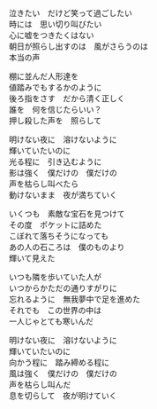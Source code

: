 　泣きたい　だけど笑って過ごしたい  
　時には　思い切り叫びたい  
　心に嘘をつきたくはない  
　朝日が照らし出すのは　風がさらうのは  
　本当の声

　棚に並んだ人形達を  
　値踏みでもするかのように  
　後ろ指をさす　だから清く正しく  
　誰を　何を信じたらいい？  
　押し殺した声を　照らして

　明けない夜に　溶けないように  
　輝いていたいのに  
　光る程に　引き込むように  
　影は強く　僕だけの　僕だけの  
　声を枯らし叫べたら  
　動けないまま　夜が満ちていく

　いくつも　素敵な宝石を見つけて  
　その度　ポケットに詰めた  
　こぼれて落ちそうになっても  
　あの人の石ころは　僕のものより  
　輝いて見えた

　いつも隣を歩いていた人が  
　いつからかただの通りすがりに  
　忘れるように　無我夢中で足を進めた  
　それでも　この世界の中は  
　一人じゃとても寒いんだ

　明けない夜に　溶けないように  
　輝いていたいのに  
　向かう程に　踏み締める程に  
　風は強く　僕だけの　僕だけの  
　声を枯らし叫んだ  
　息を切らして　夜が明けていく  
